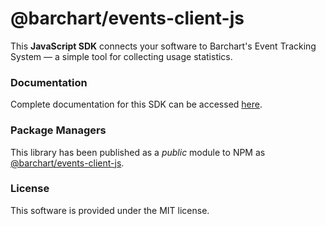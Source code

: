 # @barchart/events-client-js

This **JavaScript SDK** connects your software to Barchart's Event Tracking System — a simple tool for collecting usage statistics.

### Documentation

Complete documentation for this SDK can be accessed [here](https://docs.barchart.com/events-public/sdk-js/#/).

### Package Managers

This library has been published as a _public_ module to NPM as [@barchart/events-client-js](https://www.npmjs.com/package/@barchart/events-client-js).

### License

This software is provided under the MIT license.
